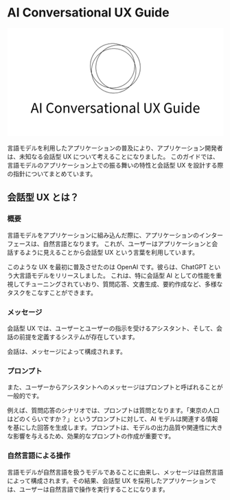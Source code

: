 # AI Conversational UX Guide

![AI Conversational UX Guide](./visual.png)

言語モデルを利用したアプリケーションの普及により、アプリケーション開発者は、未知なる会話型 UX について考えることになりました。
このガイドでは、言語モデルのアプリケーション上での振る舞いの特性と会話型 UX を設計する際の指針についてまとめています。

## 会話型 UX とは？

### 概要

言語モデルをアプリケーションに組み込んだ際に、アプリケーションのインターフェースは、自然言語となります。
これが、ユーザーはアプリケーションと会話するように見えることから会話型 UX という言葉を利用しています。

このような UX を最初に普及させたのは OpenAI です。彼らは、ChatGPT という大言語モデルをリリースしました。
これは、特に会話型 AI としての性能を重視してチューニングされていおり、質問応答、文書生成、要約作成など、多様なタスクをこなすことができます。

### メッセージ

会話型 UX では、ユーザーとユーザーの指示を受けるアシスタント、そして、会話の前提を定義するシステムが存在しています。

会話は、メッセージによって構成されます。

### プロンプト

また、ユーザーからアシスタントへのメッセージはプロンプトと呼ばれることが一般的です。

例えば、質問応答のシナリオでは、プロンプトは質問となります。「東京の人口はどのくらいですか？」というプロンプトに対して、AI モデルは関連する情報を基にした回答を生成します。プロンプトは、モデルの出力品質や関連性に大きな影響を与えるため、効果的なプロンプトの作成が重要です。

### 自然言語による操作

言語モデルが自然言語を扱うモデルであることに由来し、メッセージは自然言語によって構成されます。その結果、会話型 UX を採用したアプリケーションでは、ユーザーは自然言語で操作を実行することになります。
